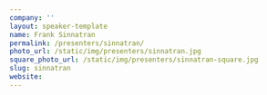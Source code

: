 ```yaml
---
company: ''
layout: speaker-template
name: Frank Sinnatran
permalink: /presenters/sinnatran/
photo_url: /static/img/presenters/sinnatran.jpg
square_photo_url: /static/img/presenters/sinnatran-square.jpg
slug: sinnatran
website: 
---
```


<!-- Flavor text -->